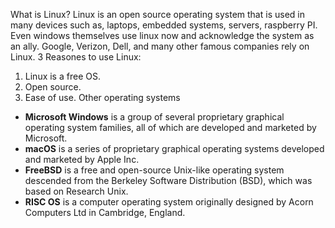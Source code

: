 What is Linux?
Linux is an open source operating system that is used in many devices such as, laptops,
embedded systems, servers, raspberry PI. Even windows themselves use linux
now and acknowledge the system as an ally. Google, Verizon, Dell, and many
other famous companies rely on Linux.
3 Reasones to use Linux:
1. Linux is a free OS.
2. Open source.
3. Ease of use.
Other operating systems
* **Microsoft Windows** is a group of several proprietary graphical operating system families, all of which are developed and marketed by Microsoft. 
* **macOS** is a series of proprietary graphical operating systems developed and marketed by Apple Inc. 
* **FreeBSD** is a free and open-source Unix-like operating system descended from the Berkeley Software Distribution (BSD), which was based on Research Unix.
* **RISC OS** is a computer operating system originally designed by Acorn Computers Ltd in Cambridge, England. 
 
